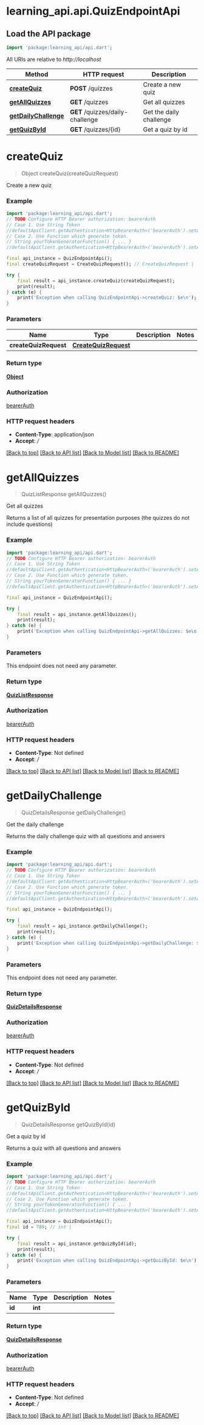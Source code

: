 # learning_api.api.QuizEndpointApi

## Load the API package
```dart
import 'package:learning_api/api.dart';
```

All URIs are relative to *http://localhost*

Method | HTTP request | Description
------------- | ------------- | -------------
[**createQuiz**](QuizEndpointApi.md#createquiz) | **POST** /quizzes | Create a new quiz
[**getAllQuizzes**](QuizEndpointApi.md#getallquizzes) | **GET** /quizzes | Get all quizzes
[**getDailyChallenge**](QuizEndpointApi.md#getdailychallenge) | **GET** /quizzes/daily-challenge | Get the daily challenge
[**getQuizById**](QuizEndpointApi.md#getquizbyid) | **GET** /quizzes/{id} | Get a quiz by id


# **createQuiz**
> Object createQuiz(createQuizRequest)

Create a new quiz

### Example
```dart
import 'package:learning_api/api.dart';
// TODO Configure HTTP Bearer authorization: bearerAuth
// Case 1. Use String Token
//defaultApiClient.getAuthentication<HttpBearerAuth>('bearerAuth').setAccessToken('YOUR_ACCESS_TOKEN');
// Case 2. Use Function which generate token.
// String yourTokenGeneratorFunction() { ... }
//defaultApiClient.getAuthentication<HttpBearerAuth>('bearerAuth').setAccessToken(yourTokenGeneratorFunction);

final api_instance = QuizEndpointApi();
final createQuizRequest = CreateQuizRequest(); // CreateQuizRequest | 

try {
    final result = api_instance.createQuiz(createQuizRequest);
    print(result);
} catch (e) {
    print('Exception when calling QuizEndpointApi->createQuiz: $e\n');
}
```

### Parameters

Name | Type | Description  | Notes
------------- | ------------- | ------------- | -------------
 **createQuizRequest** | [**CreateQuizRequest**](CreateQuizRequest.md)|  | 

### Return type

[**Object**](Object.md)

### Authorization

[bearerAuth](../README.md#bearerAuth)

### HTTP request headers

 - **Content-Type**: application/json
 - **Accept**: */*

[[Back to top]](#) [[Back to API list]](../README.md#documentation-for-api-endpoints) [[Back to Model list]](../README.md#documentation-for-models) [[Back to README]](../README.md)

# **getAllQuizzes**
> QuizListResponse getAllQuizzes()

Get all quizzes

Returns a list of all quizzes for presentation purposes (the quizzes do not include questions)

### Example
```dart
import 'package:learning_api/api.dart';
// TODO Configure HTTP Bearer authorization: bearerAuth
// Case 1. Use String Token
//defaultApiClient.getAuthentication<HttpBearerAuth>('bearerAuth').setAccessToken('YOUR_ACCESS_TOKEN');
// Case 2. Use Function which generate token.
// String yourTokenGeneratorFunction() { ... }
//defaultApiClient.getAuthentication<HttpBearerAuth>('bearerAuth').setAccessToken(yourTokenGeneratorFunction);

final api_instance = QuizEndpointApi();

try {
    final result = api_instance.getAllQuizzes();
    print(result);
} catch (e) {
    print('Exception when calling QuizEndpointApi->getAllQuizzes: $e\n');
}
```

### Parameters
This endpoint does not need any parameter.

### Return type

[**QuizListResponse**](QuizListResponse.md)

### Authorization

[bearerAuth](../README.md#bearerAuth)

### HTTP request headers

 - **Content-Type**: Not defined
 - **Accept**: */*

[[Back to top]](#) [[Back to API list]](../README.md#documentation-for-api-endpoints) [[Back to Model list]](../README.md#documentation-for-models) [[Back to README]](../README.md)

# **getDailyChallenge**
> QuizDetailsResponse getDailyChallenge()

Get the daily challenge

Returns the daily challenge quiz with all questions and answers

### Example
```dart
import 'package:learning_api/api.dart';
// TODO Configure HTTP Bearer authorization: bearerAuth
// Case 1. Use String Token
//defaultApiClient.getAuthentication<HttpBearerAuth>('bearerAuth').setAccessToken('YOUR_ACCESS_TOKEN');
// Case 2. Use Function which generate token.
// String yourTokenGeneratorFunction() { ... }
//defaultApiClient.getAuthentication<HttpBearerAuth>('bearerAuth').setAccessToken(yourTokenGeneratorFunction);

final api_instance = QuizEndpointApi();

try {
    final result = api_instance.getDailyChallenge();
    print(result);
} catch (e) {
    print('Exception when calling QuizEndpointApi->getDailyChallenge: $e\n');
}
```

### Parameters
This endpoint does not need any parameter.

### Return type

[**QuizDetailsResponse**](QuizDetailsResponse.md)

### Authorization

[bearerAuth](../README.md#bearerAuth)

### HTTP request headers

 - **Content-Type**: Not defined
 - **Accept**: */*

[[Back to top]](#) [[Back to API list]](../README.md#documentation-for-api-endpoints) [[Back to Model list]](../README.md#documentation-for-models) [[Back to README]](../README.md)

# **getQuizById**
> QuizDetailsResponse getQuizById(id)

Get a quiz by id

Returns a quiz with all questions and answers

### Example
```dart
import 'package:learning_api/api.dart';
// TODO Configure HTTP Bearer authorization: bearerAuth
// Case 1. Use String Token
//defaultApiClient.getAuthentication<HttpBearerAuth>('bearerAuth').setAccessToken('YOUR_ACCESS_TOKEN');
// Case 2. Use Function which generate token.
// String yourTokenGeneratorFunction() { ... }
//defaultApiClient.getAuthentication<HttpBearerAuth>('bearerAuth').setAccessToken(yourTokenGeneratorFunction);

final api_instance = QuizEndpointApi();
final id = 789; // int | 

try {
    final result = api_instance.getQuizById(id);
    print(result);
} catch (e) {
    print('Exception when calling QuizEndpointApi->getQuizById: $e\n');
}
```

### Parameters

Name | Type | Description  | Notes
------------- | ------------- | ------------- | -------------
 **id** | **int**|  | 

### Return type

[**QuizDetailsResponse**](QuizDetailsResponse.md)

### Authorization

[bearerAuth](../README.md#bearerAuth)

### HTTP request headers

 - **Content-Type**: Not defined
 - **Accept**: */*

[[Back to top]](#) [[Back to API list]](../README.md#documentation-for-api-endpoints) [[Back to Model list]](../README.md#documentation-for-models) [[Back to README]](../README.md)

